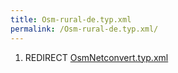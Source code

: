 ```yaml
---
title: Osm-rural-de.typ.xml
permalink: /Osm-rural-de.typ.xml/
---
```


1.  REDIRECT [OsmNetconvert.typ.xml](/OsmNetconvert.typ.xml "wikilink")
